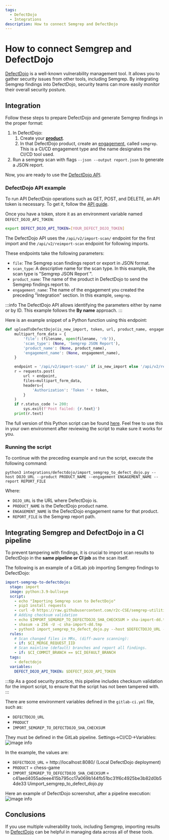 ```yaml
---
tags:
  - DefectDojo
  - Integrations
description: How to connect Semgrep and DefectDojo
---
```


# How to connect Semgrep and DefectDojo

[DefectDojo](https://www.defectdojo.com/) is a well-known vulnerability management tool. It allows you to gather security issues from other tools, including Semgrep. By integrating Semgrep findings into DefectDojo, security teams can more easily monitor their overall security posture.

## Integration
Follow these steps to prepare DefectDojo and generate Semgrep findings in the proper format:

1. In DefectDojo:
    1. Create your [**product**](https://defectdojo.github.io/django-DefectDojo/usage/models/#products).
    2. In that DefectDojo product, create an [engagement](https://defectdojo.github.io/django-DefectDojo/usage/models/#engagement), called `semgrep`. This is a CI/CD engagement type and the name designates the CI/CD tool used.
2. Run a semgrep scan with flags `--json --output report.json` to generate a JSON report.

Now, you are ready to use the [DefectDojo API](https://defectdojo.github.io/django-DefectDojo/integrations/api-v2-docs/).

### DefectDojo API example 

To run API DefectDojo operations such as GET, POST, and DELETE, an API token is necessary. To get it, follow the [API guide](https://defectdojo.github.io/django-DefectDojo/integrations/api-v2-docs/).

Once you have a token, store it as an environment variable named `DEFECT_DOJO_API_TOKEN`:
```bash
export DEFECT_DOJO_API_TOKEN=[YOUR_DEFECT_DOJO_TOKEN]
```

The DefectDojo API uses the `/api/v2/import-scan/` endpoint for the first import and the `/api/v2/reimport-scan` endpoint for following imports.

These endpoints take the following parameters:

* `file`: The Semgrep scan findings report or export in JSON format.
* `scan_type`: A descriptive name for the scan type. In this example, the scan type is "Semgrep JSON Report`".
* `product_name`: The name of the product in DefectDojo to send the Semgrep findings report to.
* `engagement_name`: The name of the engagement you created the preceding "Integration" section. In this example, `semgrep`.

:::info
The DefectDojo API allows identifying the parameters either by name or by ID. This example follows the **By name** approach.
:::

Here is an example snippet of a Python function using this endpoint:

```python
def uploadToDefectDojo(is_new_import, token, url, product_name, engagement_name, filename):
    multipart_form_data = {
        'file': (filename, open(filename, 'rb')),
        'scan_type': (None, 'Semgrep JSON Report'),
        'product_name': (None, product_name),
        'engagement_name': (None, engagement_name),
    }

    endpoint = '/api/v2/import-scan/' if is_new_import else '/api/v2/reimport-scan/'
    r = requests.post(
        url + endpoint,
        files=multipart_form_data,
        headers={
            'Authorization': 'Token ' + token,
        }
    )
    if r.status_code != 200:
        sys.exit(f'Post failed: {r.text}')
    print(r.text)
```

The full version of this Python script can be found [here](https://github.com/r2c-CSE/semgrep-utilities/blob/main/integrations/defectdojo/import_semgrep_to_defect_dojo.py). Feel free to use this in your own environment after reviewing the script to make sure it works for you.

### Running the script

To continue with the preceding example and run the script, execute the following command:

<pre class="language-bash"><code>python3 integrations/defectdojo/import_semgrep_to_defect_dojo.py --host <span className="placeholder">DOJO_URL</span> --product <span className="placeholder">PRODUCT_NAME</span> --engagement <span className="placeholder">ENGAGEMENT_NAME</span> --report <span className="placeholder">REPORT_FILE</span></code></pre>

Where:

* `DOJO_URL` is the URL where DefectDojo is.
* `PRODUCT_NAME` is the DefectDojo product name.
* `ENGAGEMENT_NAME` is the DefectDojo engagement name for that product.
* `REPORT_FILE` is the Semgrep report path.

## Integrating Semgrep and DefectDojo in a CI pipeline

To prevent tampering with findings, it is crucial to import scan results to DefectDojo in the **same pipeline or CI job** as the scan itself.

The following is an example of a GitLab job importing Semgrep findings to DefectDojo:

```yaml
import-semgrep-to-defectdojo:
  stage: import
  image: python:3.9-bullseye
  script:
    - echo "Importing Semgrep scan to DefectDojo"
    - pip3 install requests
    - curl -O https://raw.githubusercontent.com/r2c-CSE/semgrep-utilities/main/integrations/defectdojo/import_semgrep_to_defect_dojo.py
    # Adding checksum validation
    - echo $IMPORT_SEMGREP_TO_DEFECTDOJO_SHA_CHECKSUM > sha-import-dd.tmp
    - shasum -a 256 -U -c sha-import-dd.tmp
    - python3 import_semgrep_to_defect_dojo.py --host $DEFECTDOJO_URL --product $PRODUCT --engagement semgrep --report report.json || true
  rules:
    # Scan changed files in MRs, (diff-aware scanning):
    - if: $CI_MERGE_REQUEST_IID
    # Scan mainline (default) branches and report all findings.
    - if: $CI_COMMIT_BRANCH == $CI_DEFAULT_BRANCH
  tags:
    - defectdojo
  variables:
    DEFECT_DOJO_API_TOKEN: $DEFECT_DOJO_API_TOKEN
```

:::tip
As a good security practice, this pipeline includes checksum validation for the import script, to ensure that the script has not been tampered with.
:::

There are some environment variables defined in the `gitlab-ci.yml` file, such as:
* `DEFECTDOJO_URL`
* `PRODUCT`
* `IMPORT_SEMGREP_TO_DEFECTDOJO_SHA_CHECKSUM`

They must be defined in the GitLab pipeline. Settings->CI/CD->Variables:
![image info](/img/kb/integration-defectdojo-gitlab-variables.png)

In the example, the values are:
* `DEFECTDOJO_URL` = http://localhost:8080/ (Local DefectDojo deployment)
* `PRODUCT` = chess-game
* `IMPORT_SEMGREP_TO_DEFECTDOJO_SHA_CHECKSUM` = c41aed4055adeee415b795cc17a069b144fb51bc31f6c4925be3b82d0b54de33 Uimport_semgrep_to_defect_dojo.py

Here an example of DefectDojo screenshot, after a pipeline execution:
![image info](/img/kb/integration-defectdojo-example.png)

## Conclusions

If you use multiple vulnerability tools, including Semgrep, importing results to [DefectDojo](https://www.defectdojo.com/) can be helpful in managing data across all of these tools.
